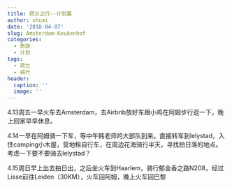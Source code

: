 ```yaml
---
title: 荷兰之行--计划篇
author: shuai
date: '2018-04-07'
slug: Amsterdam-Keukenhof
categories:
  - 旅游
  - 计划
tags:
  - 荷兰
  - 骑行
header:
  caption: ''
  image: ''
---
```


4.13周五一早火车去Amsterdam，去Airbnb放好车跟小鸡在阿姆步行逛一下，晚上回家早早休息。

4.14一早在阿姆骑一下车，等中午韩老师的大部队到来。直接转车到lelystad，入住camping小木屋，营地租自行车，在周边花海骑行半天，寻找拍日落的地点。
考虑一下要不要骑去lelystad？

4.15周日早上出去拍日出，之后坐火车到Haarlem，骑行郁金香之路N208，经过Lisse前往Leiden（30KM），火车回阿姆，晚上火车回巴黎